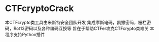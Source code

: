 # CTFcryptoCrack
本CTFcrypto类工具由米斯特安全团队开发
集成摩斯电码，凯撒密码，栅栏密码，Rot13密码以及各种编码互换等
旨在于帮助CTFer攻克CTFcrypto类难关
本程序支持Python插件
